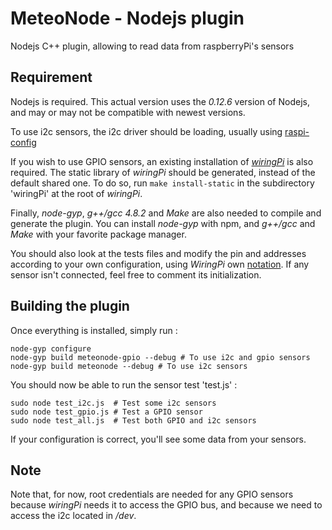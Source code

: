 # MeteoNode - Nodejs plugin
Nodejs C++ plugin, allowing to read data from raspberryPi's sensors

## Requirement
Nodejs is required. This actual version uses the *0.12.6* version of Nodejs, and may or may not be compatible with newest versions.

To use i2c sensors, the i2c driver should be loading, usually using [raspi-config](https://learn.adafruit.com/adafruits-raspberry-pi-lesson-4-gpio-setup/configuring-i2c)

If you wish to use GPIO sensors, an existing installation of [*wiringPi*](http://wiringpi.com/pins/) is also required. The static library of *wiringPi* should be generated, instead of the default shared one. To do so, run `make install-static` in the subdirectory 'wiringPi' at the root of *wiringPi*.

Finally, *node-gyp*, *g++/gcc 4.8.2* and *Make* are also needed to compile and generate the plugin. You can install *node-gyp* with npm, and *g++/gcc* and *Make* with your favorite package manager.

You should also look at the tests files and modify the pin and addresses according to your own configuration, using *WiringPi* own [notation](http://wiringpi.com/pins/). If any sensor isn't connected, feel free to comment its initialization.

## Building the plugin
Once everything is installed, simply run :
````
node-gyp configure
node-gyp build meteonode-gpio --debug # To use i2c and gpio sensors
node-gyp build meteonode --debug # To use i2c sensors
````
You should now be able to run the sensor test 'test.js' :
````
sudo node test_i2c.js  # Test some i2c sensors
sudo node test_gpio.js # Test a GPIO sensor
sudo node test_all.js  # Test both GPIO and i2c sensors
````
If your configuration is correct, you'll see some data from your sensors.

## Note
Note that, for now, root credentials are needed for any GPIO sensors because *wiringPi* needs it to access the GPIO bus, and because we need to access the i2c located in */dev*.

